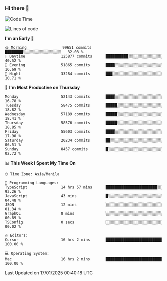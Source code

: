 ### Hi there 👋

<!--START_SECTION:waka-->
![Code Time](http://img.shields.io/badge/Code%20Time-5%2C783%20hrs%2058%20mins-blue)

![Lines of code](https://img.shields.io/badge/From%20Hello%20World%20I%27ve%20Written-118.7%20million%20lines%20of%20code-blue)

**I'm an Early 🐤** 

```text
🌞 Morning                99651 commits       ████████░░░░░░░░░░░░░░░░░   32.08 % 
🌆 Daytime                125877 commits      ██████████░░░░░░░░░░░░░░░   40.52 % 
🌃 Evening                51865 commits       ████░░░░░░░░░░░░░░░░░░░░░   16.69 % 
🌙 Night                  33284 commits       ███░░░░░░░░░░░░░░░░░░░░░░   10.71 % 
```
📅 **I'm Most Productive on Thursday** 

```text
Monday                   52143 commits       ████░░░░░░░░░░░░░░░░░░░░░   16.78 % 
Tuesday                  58475 commits       █████░░░░░░░░░░░░░░░░░░░░   18.82 % 
Wednesday                57189 commits       █████░░░░░░░░░░░░░░░░░░░░   18.41 % 
Thursday                 58576 commits       █████░░░░░░░░░░░░░░░░░░░░   18.85 % 
Friday                   55603 commits       ████░░░░░░░░░░░░░░░░░░░░░   17.90 % 
Saturday                 20234 commits       ██░░░░░░░░░░░░░░░░░░░░░░░   06.51 % 
Sunday                   8457 commits        █░░░░░░░░░░░░░░░░░░░░░░░░   02.72 % 
```


📊 **This Week I Spent My Time On** 

```text
🕑︎ Time Zone: Asia/Manila

💬 Programming Languages: 
TypeScript               14 hrs 57 mins      ███████████████████████░░   93.26 % 
JavaScript               43 mins             █░░░░░░░░░░░░░░░░░░░░░░░░   04.48 % 
JSON                     12 mins             ░░░░░░░░░░░░░░░░░░░░░░░░░   01.34 % 
GraphQL                  8 mins              ░░░░░░░░░░░░░░░░░░░░░░░░░   00.89 % 
TSConfig                 0 secs              ░░░░░░░░░░░░░░░░░░░░░░░░░   00.02 % 

🔥 Editors: 
Cursor                   16 hrs 2 mins       █████████████████████████   100.00 % 

💻 Operating System: 
Mac                      16 hrs 2 mins       █████████████████████████   100.00 % 
```


 Last Updated on 17/01/2025 00:40:18 UTC
<!--END_SECTION:waka-->


<!--
**rad182/rad182** is a ✨ _special_ ✨ repository because its `README.md` (this file) appears on your GitHub profile.

Here are some ideas to get you started:

- 🔭 I’m currently working on ...
- 🌱 I’m currently learning ...
- 👯 I’m looking to collaborate on ...
- 🤔 I’m looking for help with ...
- 💬 Ask me about ...
- 📫 How to reach me: ...
- 😄 Pronouns: ...
- ⚡ Fun fact: ...
-->
